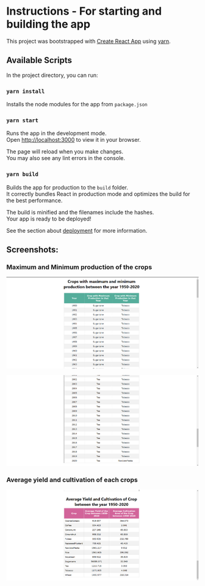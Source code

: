 # Instructions - For starting and building the app

This project was bootstrapped with [Create React App](https://github.com/facebook/create-react-app) using [yarn](https://classic.yarnpkg.com/en/).

## Available Scripts

In the project directory, you can run:

### `yarn install`

Installs the node modules for the app from `package.json`

### `yarn start`

Runs the app in the development mode.\
Open [http://localhost:3000](http://localhost:3000) to view it in your browser.

The page will reload when you make changes.\
You may also see any lint errors in the console.

### `yarn build`

Builds the app for production to the `build` folder.\
It correctly bundles React in production mode and optimizes the build for the best performance.

The build is minified and the filenames include the hashes.\
Your app is ready to be deployed!

See the section about [deployment](https://facebook.github.io/create-react-app/docs/deployment) for more information.

## Screenshots:

### Maximum and Minimum production of the crops
![solution-screenshot-maxmin-prod](./public/images/maxmin1.png)

![solution-screenshot-maxmin-prod](./public/images/maxmin2.png)

### Average yield and cultivation of each crops
![solution-screenshot-avg-yield-and-cultivation](./public/images/avgYield.png)